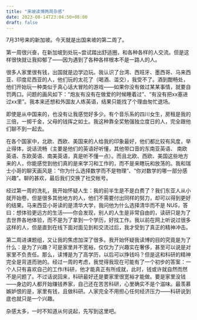 ```yaml
---
title: "来坡读博两周杂感"
date: 2023-08-14T23:04:50+08:00
draft: false
---
```


7月31号来的新加坡。今天就是出国来坡的第二周了。

第一周很兴奋，在新加坡到处玩~尝试踏出舒适圈，和各种各样的人交流。但是这样很快就让我抑郁了——因为遇到了各种各样根本不是一路人的人。

很多人家里很有钱，出国就是边学边玩。我认识了台湾、西班牙、墨西哥、马来西亚、印度尼西亚的人，他们玩的太花了（喝酒、滥交），我受不了。酒到酣畅处，他们开始玩一种类似于真心话大冒险的游戏——如果你没有做过某某事情，就要自罚两口。问题的画风如下：“炮友有没有在做爱的时候睡着过”、“有没有把xx塞进过xx里”。我本来还想和外国友人练英语，结果只能找了个理由匆忙退场。

即使是从中国来的，也没有让我感觉好多少。有个音乐系的四川女生，房租是我的三倍，一掷千金，父母的钱挥之如土。我这种靠全奖勉强独立度日的人，完全跟他们聊不到一起去。

在各个国家中，北欧、西欧、美国来的人给我的印象最好，他们都比较有风度，举止得体，说话流畅（主要是他们的英语好听懂，其他带口音的东南亚英语、
南欧英语、东欧英语、南美英语，真是听不懂一点）。而且北欧、西欧、美国这些地方来的人，你能感觉到他们真的是来学习和工作的，而不是来瞎玩和放荡的。我和瑞士小哥的聊天画风是：“你为什么选择数学而不是物理”、“你对数学的哪一部分感兴趣”。聊的甚欢，最后我们交换了社交帐号。

经过第一周的洗礼，我开始怀疑人生：我的前半生是不是白费了？我们东亚人从小就开始卷，但是很多其他地方的人，他们不需要付出同样的努力，却可以得到更好的结果。马来西亚小哥读的是清华大学，我问他为什么选择清华而不是 NUS，答曰：想体验更远方的生活——你会发现，别人的人生是非常自由的，读研只是为了去世界各地体验，而不是为了拿到一个学历，好找工作。我以前在网上听说过很多这样的人，但是直到在线下面对面见到和交流过后，我才受到了真正的精神冲击。

第二周进课题组，又让我的焦虑加深了很多。我开始怀疑我读博的目的究竟是为了什么：是为了兴趣？可是家里并不宽裕，仅仅为了兴趣实在奢侈，甚至可以说是对家里不负责任。那么，读博是为了高学历，以后可以挣钱吗？但是这和科研的精神完全是背道而驰的。经过一周的考虑，我觉得我现在可能有了一个初步的答案：一个人只有喜欢自己的工作/科研，他才能真正有所成就，此时，钱或许就自然而然不是问题了。不过话说回来，科研最好还是要家里很宽裕才能做。要是家里没钱——身边的人都开始赚钱养家，自己还在苦苦科研，心里确实不是个滋味。最羡慕嫉妒恨的是，家里有钱，且做科研。人家完全不用担心任何经济压力——科研说到底也就只是一个兴趣。

杂感太多，一时不知道从何说起，先写到这里吧。
